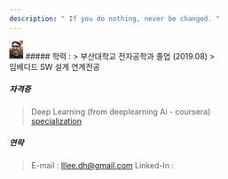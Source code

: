 ```yaml
---
description: " If you do nothing, never be changed. "
---
```

<img src="/image/mypicture.jpg" width="5%" height="5%">
##### 학력 :
>  부산대학교 전자공학과 졸업 (2019.08)
><br>임베디드 SW 설계 연계전공


##### 자격증
> Deep Learning (from deeplearning Ai - coursera)<br>[specialization](https://www.coursera.org/account/accomplishments/specialization/EGHN8RSF74FF)

##### 연락
> E-mail : lllee.dh@gmail.com
> Linked-In :
